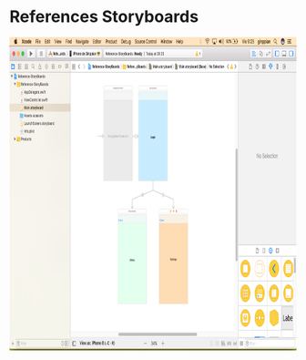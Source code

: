 References Storyboards
========

<p align="center">
	<img src="https://github.com/ginppian/Storyboards-Reference/blob/master/imgs/img1.png" width="1280" height="550">
</p>